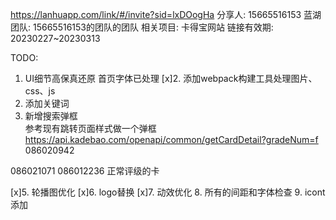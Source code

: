 
https://lanhuapp.com/link/#/invite?sid=lxDOogHa
分享人: 15665516153
蓝湖团队: 15665516153的团队的团队
相关项目: 卡得宝网站
链接有效期: 20230227~20230313

TODO:
1. UI细节高保真还原 首页字体已处理
[x]2. 添加webpack构建工具处理图片、css、js
3. 添加关键词 
4. 新增搜索弹框   
参考现有跳转页面样式做一个弹框
https://api.kadebao.com/openapi/common/getCardDetail?gradeNum=f 
086020942

086021071 
086012236 正常评级的卡 

[x]5. 轮播图优化
[x]6. logo替换
[x]7. 动效优化
8. 所有的间距和字体检查
9. icont添加
